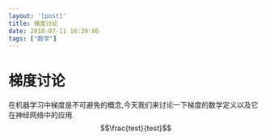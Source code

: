 ```yaml
---
layout: '[post]'
title: 梯度讨论
date: 2018-07-11 16:39:06
tags: ["数学"]
---
```

# 梯度讨论
在机器学习中梯度是不可避免的概念,今天我们来讨论一下梯度的数学定义以及它在神经网络中的应用.
$$\frac{test}{test}$$
